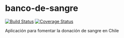 banco-de-sangre
===============

[![Build Status](https://travis-ci.org/lfalvarez/banco-de-sangre.png?branch=master)](https://travis-ci.org/lfalvarez/banco-de-sangre)
[![Coverage Status](https://coveralls.io/repos/lfalvarez/banco-de-sangre/badge.png)](https://coveralls.io/r/lfalvarez/banco-de-sangre)

Aplicación para fomentar la donación de sangre en Chile
